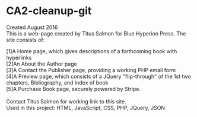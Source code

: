 # CA2-cleanup-git
Created August 2016<br>
This is a web-page created by Titus Salmon for Blue Hyperion Press. The site consists of:<br>

[1]A Home page, which gives descriptions of a forthcoming book with hyperlinks<br>
[2]An About the Author page<br>
[3]A Contact the Publisher page, providing a working PHP email form<br>
[4]A Preview page, which consists of a JQuery "flip-through" of the 1st two chapters, Bibliography, and Index of book<br>
[5]A Purchase Book page, securely powered by Stripe.<br>
<br>
Contact Titus Salmon for working link to this site.
<br>
Used in this project: HTML, JavaScript, CSS, PHP, JQuery, JSON
